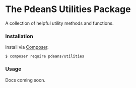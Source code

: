 # The PdeanS Utilities Package

A collection of helpful utility methods and functions.

### Installation

Install via [Composer](https://getcomposer.org/).

```
$ composer require pdeans/utilities
```

### Usage

Docs coming soon.